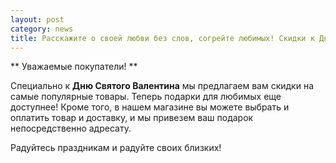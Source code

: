 ```yaml
---
layout: post
category: news
title: Расскажите о своей любви без слов, согрейте любимых! Скидки к Дню Святого Валентина!
---
```

** Уважаемые покупатели! **

Специально к **Дню Святого Валентина** мы предлагаем вам скидки на самые популярные товары. 
Теперь подарки для любимых еще доступнее!
Кроме того, в нашем магазине вы можете выбрать и оплатить товар и доставку, и мы привезем ваш подарок непосредственно адресату.

Радуйтесь праздникам и радуйте своих близких!
